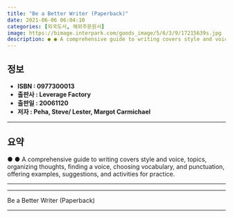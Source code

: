 ```yaml
---
title: "Be a Better Writer (Paperback)"
date: 2021-06-06 06:04:10
categories: [외국도서, 해외주문원서]
image: https://bimage.interpark.com/goods_image/5/6/3/9/17215639s.jpg
description: ● ● A comprehensive guide to writing covers style and voice, topics, organizing thoughts, finding a voice, choosing vocabulary, and punctuation, offering exam
---
```


## **정보**

- **ISBN : 0977300013**
- **출판사 : Leverage Factory**
- **출판일 : 20061120**
- **저자 : Peha, Steve/ Lester, Margot Carmichael**

------



## **요약**

●  ●  A comprehensive guide to writing covers style and voice, topics, organizing thoughts, finding a voice, choosing vocabulary, and punctuation, offering examples, suggestions, and activities for practice.

------



------


Be a Better Writer (Paperback) 

------


